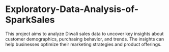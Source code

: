 # Exploratory-Data-Analysis-of-SparkSales
This project aims to analyze Diwali sales data to uncover key insights about customer demographics, purchasing behavior, and trends. The insights can help businesses optimize their marketing strategies and product offerings.
